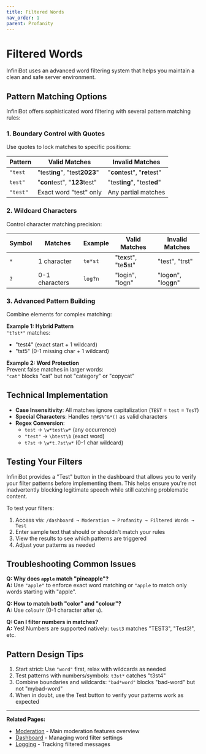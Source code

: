 ```yaml
---
title: Filtered Words
nav_order: 1
parent: Profanity
---
```



# Filtered Words

InfiniBot uses an advanced word filtering system that helps you maintain a clean and safe server environment.

## Pattern Matching Options

InfiniBot offers sophisticated word filtering with several pattern matching rules:

### 1. Boundary Control with Quotes

Use quotes to lock matches to specific positions:

| Pattern | Valid Matches | Invalid Matches |
|---------|--------------|-----------------|
| `"test` | "test**ing**", "test**2023**" | "**con**test", "**re**test" |
| `test"` | "**con**test", "**123**test" | "test**ing**", "test**ed**" |
| `"test"` | Exact word "test" only | Any partial matches |

### 2. Wildcard Characters

Control character matching precision:

| Symbol | Matches | Example | Valid Matches | Invalid Matches |
|--------|---------|---------|--------------|-----------------|
| `*` | 1 character | `te*st` | "te**x**st", "te**5**st" | "test", "trst" |
| `?` | 0-1 characters | `log?n` | "login", "logn" | "log**o**n", "log**g**n" |

### 3. Advanced Pattern Building

Combine elements for complex matching:

**Example 1: Hybrid Pattern**  
`"t?st*"` matches:
- "test4" (exact start + 1 wildcard)
- "tst5" (0-1 missing char + 1 wildcard)

**Example 2: Word Protection**  
Prevent false matches in larger words:  
`"cat"` blocks "cat" but not "category" or "copycat"

## Technical Implementation

- **Case Insensitivity**: All matches ignore capitalization (`TEST` = `test` = `TesT`)
- **Special Characters**: Handles `!@#$%^&*()` as valid characters
- **Regex Conversion**:
  - `test` → `\w*test\w*` (any occurrence)
  - `"test"` → `\btest\b` (exact word)
  - `t?st` → `\w*t.?st\w*` (0-1 char wildcard)

## Testing Your Filters

InfiniBot provides a "Test" button in the dashboard that allows you to verify your filter patterns before implementing them. This helps ensure you're not inadvertently blocking legitimate speech while still catching problematic content.

To test your filters:
1. Access via: `/dashboard → Moderation → Profanity → Filtered Words → Test`
2. Enter sample text that should or shouldn't match your rules
3. View the results to see which patterns are triggered
4. Adjust your patterns as needed

## Troubleshooting Common Issues

**Q: Why does `apple` match "pineapple"?**  
**A:** Use `"apple"` to enforce exact word matching or `"apple` to match only words starting with "apple".

**Q: How to match both "color" and "colour"?**  
**A:** Use `colou?r` (0-1 character after `u`).

**Q: Can I filter numbers in matches?**  
**A:** Yes! Numbers are supported natively: `test3` matches "TEST3", "Test3!", etc.

## Pattern Design Tips

1. Start strict: Use `"word"` first, relax with wildcards as needed
2. Test patterns with numbers/symbols: `t3st*` catches "t3st4"
3. Combine boundaries and wildcards: `"bad*word"` blocks "bad-word" but not "mybad-word"
4. When in doubt, use the Test button to verify your patterns work as expected

---

**Related Pages:**
- [Moderation](Moderation.md) - Main moderation features overview
- [Dashboard](Dashboard.md) - Managing word filter settings
- [Logging](Logging.md) - Tracking filtered messages
